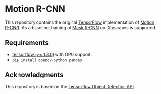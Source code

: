 # Motion R-CNN

This repository contains the original
[TensorFlow](https://tensorflow.org)
implementation of
[Motion R-CNN](TODO).
As a baseline, training of
[Mask R-CNN](https://arxiv.org/abs/1703.06870)
on Cityscapes is supported.

## Requirements

- [tensorflow (>= 1.3.0)](https://www.tensorflow.org/install/install_linux) with GPU support.
- `pip install opencv-python pandas`

## Acknowledgments
This repository is based on the
[Tensorflow Object Detection API](https://github.com/tensorflow/models/tree/master/research/object_detection).
